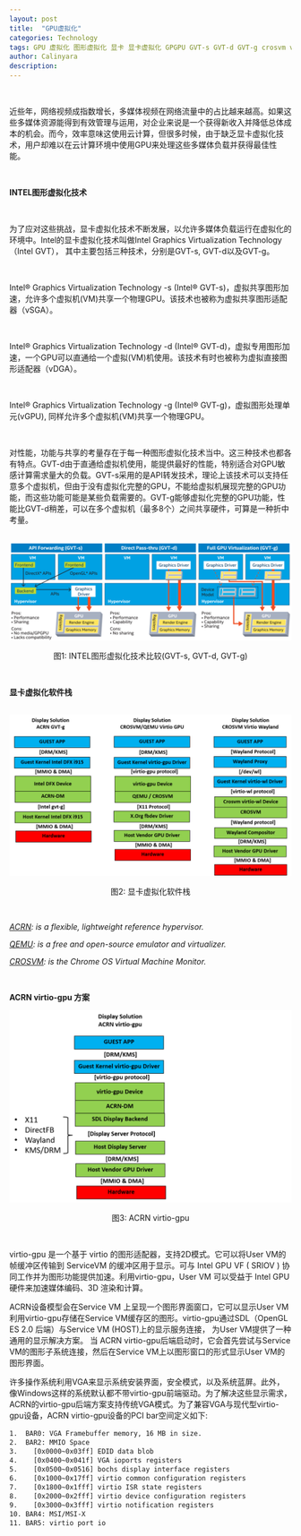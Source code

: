 ```yaml
---
layout: post
title:  "GPU虚拟化"
categories: Technology
tags: GPU 虚拟化 图形虚拟化 显卡 显卡虚拟化 GPGPU GVT-s GVT-d GVT-g crosvm virtualization display virtio virtio-gpu qemu
author: Calinyara
description:
---
```


<br>

近些年，网络视频成指数增长，多媒体视频在网络流量中的占比越来越高。如果这些多媒体资源能得到有效管理与运用，对企业来说是一个获得新收入并降低总体成本的机会。而今，效率意味这使用云计算，但很多时候，由于缺乏显卡虚拟化技术，用户却难以在云计算环境中使用GPU来处理这些多媒体负载并获得最佳性能。

<br>

**INTEL图形虚拟化技术**

<br>

为了应对这些挑战，显卡虚拟化技术不断发展，以允许多媒体负载运行在虚拟化的环境中。Intel的显卡虚拟化技术叫做Intel Graphics Virtualization Technology （Intel GVT）， 其中主要包括三种技术，分别是GVT-s, GVT-d以及GVT-g。

<br>

Intel® Graphics Virtualization Technology -s (Intel® GVT-s)，虚拟共享图形加速，允许多个虚拟机(VM)共享一个物理GPU。该技术也被称为虚拟共享图形适配器（vSGA）。

<br>

Intel® Graphics Virtualization Technology -d (Intel® GVT-d)，虚拟专用图形加速，一个GPU可以直通给一个虚拟(VM)机使用。该技术有时也被称为虚拟直接图形适配器（vDGA）。

<br>

Intel® Graphics Virtualization Technology -g (Intel® GVT-g)，虚拟图形处理单元(vGPU), 同样允许多个虚拟机(VM)共享一个物理GPU。

<br>

对性能，功能与共享的考量存在于每一种图形虚拟化技术当中。这三种技术也都各有特点。GVT-d由于直通给虚拟机使用，能提供最好的性能，特别适合对GPU敏感计算需求量大的负载。GVT-s采用的是API转发技术，理论上该技术可以支持任意多个虚拟机，但由于没有虚拟化完整的GPU，不能给虚拟机展现完整的GPU功能，而这些功能可能是某些负载需要的。GVT-g能够虚拟化完整的GPU功能，性能比GVT-d稍差，可以在多个虚拟机（最多8个）之间共享硬件，可算是一种折中考量。

<br>

<div align="center"><img src="/assets/images/20210314-gpu-virtualization/fig1.png"/></div>
<p align="center">图1: INTEL图形虚拟化技术比较(GVT-s, GVT-d, GVT-g)</p>
<br>

**显卡虚拟化软件栈**
<br>

<br>

<div align="center"><img src="/assets/images/20210314-gpu-virtualization/fig2.png"/></div>
<p align="center">图2: 显卡虚拟化软件栈</p>

<br>

*[ACRN](https://projectacrn.org/): is a flexible, lightweight reference hypervisor.*

*[QEMU](https://www.qemu.org/): is a free and open-source emulator and virtualizer.*

*[CROSVM](https://chromium.googlesource.com/chromiumos/platform/crosvm/): is the Chrome OS Virtual Machine Monitor.*

<br>



**ACRN virtio-gpu 方案**

<div align="center"><img src="/assets/images/20210314-gpu-virtualization/virtio-gpu.png"/></div>
<p align="center">图3: ACRN virtio-gpu</p>

<br>

virtio-gpu 是一个基于 virtio 的图形适配器，支持2D模式。它可以将User VM的帧缓冲区传输到 ServiceVM 的缓冲区用于显示。可与 Intel GPU VF ( SRIOV ) 协同工作并为图形功能提供加速。利用virtio-gpu，User VM 可以受益于 Intel GPU 硬件来加速媒体编码、3D 渲染和计算。

ACRN设备模型会在Service VM 上呈现一个图形界面窗口，它可以显示User VM利用virtio-gpu存储在Service VM缓存区的图形。virtio-gpu通过SDL（OpenGL ES 2.0 后端）与Service VM (HOST)上的显示服务连接， 为User VM提供了一种通用的显示解决方案。 当 ACRN virtio-gpu后端启动时，它会首先尝试与Service VM的图形子系统连接，然后在Service VM上以图形窗口的形式显示User VM的图形界面。

许多操作系统利用VGA来显示系统安装界面，安全模式，以及系统蓝屏。此外，像Windows这样的系统默认都不带virtio-gpu前端驱动。为了解决这些显示需求，ACRN的virtio-gpu后端方案支持传统VGA模式。为了兼容VGA与现代型virtio-gpu设备，ACRN virtio-gpu设备的PCI bar空间定义如下:

```shell
1.	BAR0: VGA Framebuffer memory, 16 MB in size.
2.	BAR2: MMIO Space
3.	  [0x0000~0x03ff] EDID data blob
4.	  [0x0400~0x041f] VGA ioports registers
5.	  [0x0500~0x0516] bochs display interface registers
6.	  [0x1000~0x17ff] virtio common configuration registers
7.	  [0x1800~0x1fff] virtio ISR state registers
8.	  [0x2000~0x2fff] virtio device configuration registers
9.	  [0x3000~0x3fff] virtio notification registers
10.	BAR4: MSI/MSI-X
11.	BAR5: virtio port io
```


<br>

<!-- Global site tag (gtag.js) - Google Analytics -->

<script async src="https://www.googletagmanager.com/gtag/js?id=UA-66555622-4"></script>
<script>
  window.dataLayer = window.dataLayer || [];
  function gtag(){dataLayer.push(arguments);}
  gtag('js', new Date());
  gtag('config', 'UA-66555622-4');
</script>


<!-- Google tag (gtag.js) -->
<script async src="https://www.googletagmanager.com/gtag/js?id=G-27WH7FZ7KT"></script>
<script>
  window.dataLayer = window.dataLayer || [];
  function gtag(){dataLayer.push(arguments);}
  gtag('js', new Date());

  gtag('config', 'G-27WH7FZ7KT');
</script>